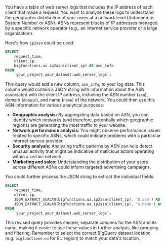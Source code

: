 You have a table of web server logs that includes the IP address of each client that made a request.  You want to analyze these logs to understand the geographic distribution of your users at a network level (Autonomous System Number or ASN).  ASNs represent blocks of IP addresses managed by a specific network operator (e.g., an internet service provider or a large organization).

Here's how `ip2asn` could be used:

```sql
SELECT
    request_time,
    client_ip,
    bigfunctions.us.ip2asn(client_ip) AS asn_info
FROM
    `your_project.your_dataset.web_server_logs`;
```

This query would add a new column, `asn_info`, to your log data.  This column would contain a JSON string with information about the ASN associated with the client IP address, including the ASN number (`asn`), domain (`domain`), and name (`name`) of the network.  You could then use this ASN information for various analytical purposes:

* **Geographic analysis:** By aggregating data based on ASN, you can identify which networks (and therefore, potentially which geographic regions) are generating the most traffic to your website.
* **Network performance analysis:** You might observe performance issues related to specific ASNs, which could indicate problems with a particular internet service provider.
* **Security analysis:** Analyzing traffic patterns by ASN can help detect unusual activity that might be indicative of malicious actors operating within a certain network.
* **Marketing and sales:**  Understanding the distribution of your users across different ASNs could inform targeted advertising campaigns.

You could further process the JSON string to extract the individual fields:

```sql
SELECT
    request_time,
    client_ip,
    JSON_EXTRACT_SCALAR(bigfunctions.us.ip2asn(client_ip), '$.asn') AS asn,
    JSON_EXTRACT_SCALAR(bigfunctions.us.ip2asn(client_ip), '$.name') AS asn_name
FROM
    `your_project.your_dataset.web_server_logs`;
```

This revised query provides cleaner, separate columns for the ASN and its name, making it easier to use these values in further analysis, like grouping and filtering. Remember to select the correct BigQuery dataset location (e.g. `bigfunctions.eu` for EU region) to match your data's location.
